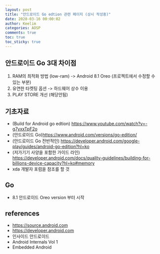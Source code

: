 ```yaml
---
layout: post
title: "안드로이드 Go edtion 관련 페이지 (상시 작성중)"
date: 2020-03-16 00:00:02
author: Keelim
categories: AOSP
comments: true
toc: true
toc_sticky: true
---
```


## 안드로이드 Go 3대 차이점

1. RAM의 최적화 방법 (low-ram) -> Android 8.1 Oreo (프로젝트에서 수정할 수 있는 부분)
2. 유연한 타켓팅 옵션 -> 하드웨어 상수 이용
3. PLAY STORE 개선 (해당안됨)

## 기초자료

- (Build for Android go edtion) <https://www.youtube.com/watch?v=-g7yxxTpF2o>
- (안드로이드 Go)<https://www.android.com/versions/go-edition/>
- (안드로이드 Go 전반적인) <https://developer.android.com/google-play/guides/android-go-edition?hl=ko>
- (저가기기 사양을 포함한 가이드 라인) <https://developer.android.com/docs/quality-guidelines/building-for-billions-device-capacity?hl=ko#memory>
- xda 개발자 포럼을 참조를 할 것

## Go

- 8.1 안드로이드 Oreo version 부터 시작


## references

- <https://source.android.com>
- <https://developer.android.com>
- 인사이드 안드로이드
- Android Internals Vol 1
- Embedded Android

